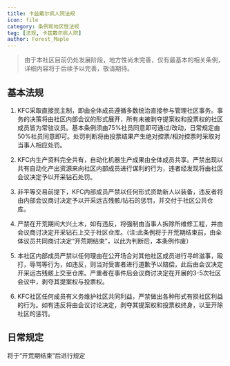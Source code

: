 ```yaml
---
title: 卡兹戴尔疯人院法规
icon: file
category: 条例和地区性法规
tag: [法规, 卡兹戴尔疯人院]
author: Forest_Maple
---
```


> 由于本社区目前仍处发展阶段，地方性尚未完善，仅有最基本的相关条例，详细内容将于后续予以完善，敬请期待。

## 基本法规

1. KFC采取直接民主制，即由全体成员遵循多数统治直接参与管理社区事务。事务的决策将由社区内部会议的形式展开，所有未被剥夺提案权和投票权的社区成员皆为常驻议员。基本条例须由75%社员同意即可通过/改动，日常规定由50%社员同意即可。处罚判断将由投票结果产生绝对控票/相对控票时采取对当事人相应处罚。

2. KFC内生产资料完全共有，自动化机器生产成果由全体成员共享。严禁出现以共有自动化产出资源来向社区内部成员进行谋利的行为，违者经发现将由社区会议决定予以开采钻石处罚。

3. 非平等交易前提下，KFC内部成员严禁以任何形式资助新人以装备，违反者将由内部会议商讨决定予以开采远古残骸/钻石的惩罚，并交付于社区公共仓库。

4. 严禁在开荒期间大兴土木，如有违反，将强制由当事人拆除所维修工程，并由会议商讨决定开采钻石上交于社区仓库。（注:此条例将于开荒期结束前，由全体议员共同商讨决定“开荒期结束”，以此为判断后，本条例作废）

5. 本社区内部成员严禁以任何理由在公开场合对其他社区成员进行寻衅滋事，殴打，辱骂等行为，如违反，则当对受害者进行道歉予以赔偿，此后由会议决定开采远古残骸上交至仓库。严重者在事件后会议商讨决定在开展的3-5次社区会议中，剥夺其提案权与投票权。

6. KFC社区任何成员有义务维护社区共同利益，严禁做出各种形式有损社区利益的行为。如有违反将由会议讨论决定，剥夺其提案权和投票权终身，以至开除社区的惩罚。

## 日常规定

将于“开荒期结束”后进行规定
